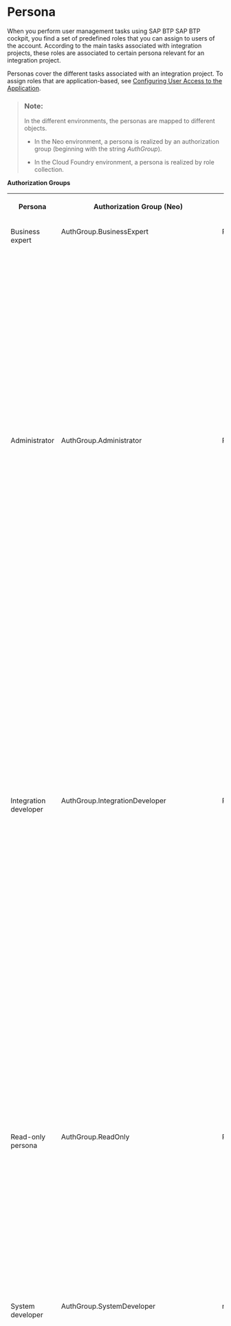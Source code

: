 <!-- copy4b4ba1c553474259b5be661f4ef0702c -->

# Persona

When you perform user management tasks using SAP BTP SAP BTP cockpit, you find a set of predefined roles that you can assign to users of the account. According to the main tasks associated with integration projects, these roles are associated to certain persona relevant for an integration project.

Personas cover the different tasks associated with an integration project. To assign roles that are application-based, see [Configuring User Access to the Application](https://help.sap.com/viewer/368c481cd6954bdfa5d0435479fd4eaf/Cloud/en-US/ed6033b2eabe4a64a20cce1e6076bacf.html).

> ### Note:  
> In the different environments, the personas are mapped to different objects.
> 
> -   In the Neo environment, a persona is realized by an authorization group \(beginning with the string *AuthGroup*\).
> 
> -   In the Cloud Foundry environment, a persona is realized by role collection.

**Authorization Groups**


<table>
<tr>
<th valign="top">

Persona



</th>
<th valign="top">

Authorization Group \(Neo\)



</th>
<th valign="top">

Role Collection \(Cloud Foundry\)



</th>
<th valign="top">

Description



</th>
</tr>
<tr>
<td valign="top">

Business expert



</td>
<td valign="top">

AuthGroup.BusinessExpert



</td>
<td valign="top">

PI\_Business\_Expert



</td>
<td valign="top">

Enables a business expert to perform business tasks like, for example, examining the payload.

This includes tasks like:

-   Monitoring integration flows and the status of integration artifacts

-   Reading the message payload and attachments




</td>
</tr>
<tr>
<td valign="top">

Administrator



</td>
<td valign="top">

AuthGroup.Administrator



</td>
<td valign="top">

PI\_Administrator



</td>
<td valign="top">

Enables the administrator of the tenant cluster \(also referred to as the *tenant administrator*\) to connect to a cluster and to perform administrative tasks on the cluster.

This includes tasks like:

-   Monitoring integration flows and the status of integration artifacts

-   Deploying security content

-   Deploying integration content \(such like integration flows, for example\)

-   Deleting messages from transient data store




</td>
</tr>
<tr>
<td valign="top">

Integration developer



</td>
<td valign="top">

AuthGroup.IntegrationDeveloper



</td>
<td valign="top">

PI\_Integration\_Developer



</td>
<td valign="top">

Enables an integration developer to connect to a cluster using Integration Designer and to display, download, and deploy artifacts \(for example, integration flows\).

This authorization group is required to access Cloud Integration.

This includes tasks like:

-   Monitoring integration flows and the status of integration artifacts

-   Deploying integration content \(such like integration flows, for example\)




</td>
</tr>
<tr>
<td valign="top">

Read-only persona



</td>
<td valign="top">

AuthGroup.ReadOnly



</td>
<td valign="top">

PI\_Read\_Only



</td>
<td valign="top">

Enables you to connect to a tenant and to monitor messages.

This authorization group enables you to access \(read-only\) artifacts in the Monotoring area, as well as to download integration flow artifacts and WSDL.



</td>
</tr>
<tr>
<td valign="top">

System developer



</td>
<td valign="top">

AuthGroup.SystemDeveloper



</td>
<td valign="top">

n.a.



</td>
<td valign="top">

Enables a system developer to perform tasks required for system support.

This includes tasks like:

-   Monitoring integration flows and the status of integration artifacts

-   Restarting subsystems of the tenant cluster

-   Software development tasks on VMs of the tenant cluster


This authorization group enables you to access \(read-only\) the Data Store viewer.

> ### Note:  
> System developer tasks are typically required in the support case by SAP experts who are supposed to perform tasks like debugging \(for example\) on the tenant cluster.



</td>
</tr>
<tr>
<td valign="top">

Partner Directory configurator



</td>
<td valign="top">

AuthGroup.TenantPartnerDirectoryConfigurator



</td>
<td valign="top">

There is no predefined role collection for the Partner Directory configurator.

You need to assign the role template `AuthGroup_TenantPartnerDirectoryConfigurator` to the service instance for the related API client.



</td>
<td valign="top">

Enables the Partner Directory administrator to read and write Partner Directory content.



</td>
</tr>
</table>



<a name="copy4b4ba1c553474259b5be661f4ef0702c__section_fdd_gm5_p4b"/>

## Roles to Define Permissions to Call Integration Flow Endpoints

In order to enable a sender system to process messages on Cloud Integration Using HTTPS/basic authentication \(based on a user registered by an identity provider\), you need to assign the following entities to the associated user:

-   Role template `MessagingSend` \(in the Cloud Foundry environment\)

    Using this role template, you need to define a role collection and assign the role collection to the IdP user.

    More information: [Basic Authentication of IdP User for Integration Flow Processing](../ConnectionSetup/basic-authentication-of-idp-user-for-integration-flow-processing-5d46e56.md)

-   Role `ESBmessaging.send` \(in the Neo environment\)

    More information: [Setting Up Inbound HTTP Connections \(with Basic Authentication\), Neo Environment](../ConnectionSetup/setting-up-inbound-http-connections-with-basic-authentication-neo-environment-391c45c.md)


> ### Note:  
> **Note Related to Role Configuration**
> 
> Depending on the chosen inbound authorization option, you define permissions for sender systems to call integration flow endpoints in different ways:
> 
> ****
> 
> 
> <table>
> <tr>
> <th valign="top">
> 
> Option
> 
> 
> 
> </th>
> <th valign="top">
> 
> Summary of Steps
> 
> 
> 
> </th>
> </tr>
> <tr>
> <td valign="top">
> 
> Basic authentication of a user registered at an identity provider \(IdP\)
> 
> 
> 
> </td>
> <td valign="top">
> 
> Use SAP BTP cockpit to define a role collection that contains the predefined role template `MessagingSend` and assign the role collection to the IdP user \(under *Security* \> *Trust Configuration*\). The role template `MessagingSend` is provided by default in your subaccount to define permissions for sender systems to call integration flow endpoints for this use case.
> 
> See: [Basic Authentication of IdP User for Integration Flow Processing](../ConnectionSetup/basic-authentication-of-idp-user-for-integration-flow-processing-5d46e56.md)
> 
> 
> 
> </td>
> </tr>
> <tr>
> <td valign="top">
> 
> Authentication with an OAuth client \(service instance\)
> 
> 
> 
> </td>
> <td valign="top">
> 
> Use the Cloud Integration *Monitor* application and select the *User Roles* tile under *Manage Security*. When doing this, you can either use the predefined role `ESBMessaging.send` or create a custom role.
> 
> Create service instance and service key using SAP BTP cockpit. During this step, you need the role specified with the *User Roles* tile.
> 
> See:
> 
> -   [Client Certificate Authentication for Integration Flow Processing](../ConnectionSetup/client-certificate-authentication-for-integration-flow-processing-7f84d16.md)
> 
> -   [OAuth with Client Credentials Grant for Integration Flow Processing](../ConnectionSetup/oauth-with-client-credentials-grant-for-integration-flow-processing-6c052ce.md)
> 
> -   [Basic Authentication with clientId and clientsecret for Integration Flow Processing](../ConnectionSetup/basic-authentication-with-clientid-and-clientsecret-for-integration-flow-processing-647eeb3.md)
> 
> 
> [Basic Authentication with clientId and clientsecret for Integration Flow Processing](../ConnectionSetup/basic-authentication-with-clientid-and-clientsecret-for-integration-flow-processing-647eeb3.md)
> 
> [Client Certificate Authentication for Integration Flow Processing](../ConnectionSetup/client-certificate-authentication-for-integration-flow-processing-7f84d16.md)
> 
> [OAuth with Client Credentials Grant for Integration Flow Processing](../ConnectionSetup/oauth-with-client-credentials-grant-for-integration-flow-processing-6c052ce.md)
> 
> 
> 
> </td>
> </tr>
> </table>

**Related Information**  


[Tasks and Permissions](../SecurityNeo/tasks-and-permissions-556d557.md "")

